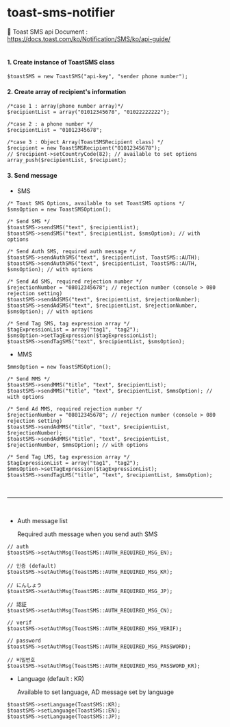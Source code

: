 # toast-sms-notifier

🔗 Toast SMS api Document : https://docs.toast.com/ko/Notification/SMS/ko/api-guide/
<br><br>

<h4>1. Create instance of ToastSMS class </h4>

```
$toastSMS = new ToastSMS("api-key", "sender phone number");
```

<h4>2. Create array of recipient's information </h4>

```
/*case 1 : array(phone number array)*/
$recipientList = array("01012345678", "01022222222");

/*case 2 : a phone number */
$recipientList = "01012345678";

/*case 3 : Object Array(ToastSMSRecipient class) */
$recipient = new ToastSMSRecipient("01012345678");
// $recipient->setCountryCode(82); // available to set options
array_push($recipientList, $recipient);
```
<h4>3. Send message </h4>

- SMS
```
/* Toast SMS Options, available to set ToastSMS options */
$smsOption = new ToastSMSOption();

/* Send SMS */
$toastSMS->sendSMS("text", $recipientList);
$toastSMS->sendSMS("text", $recipientList, $smsOption); // with options

/* Send Auth SMS, required auth message */
$toastSMS->sendAuthSMS("text", $recipientList, ToastSMS::AUTH);
$toastSMS->sendAuthSMS("text", $recipientList, ToastSMS::AUTH, $smsOption); // with options

/* Send Ad SMS, required rejection number */
$rejectionNumber = "08012345678"; // rejection number (console > 080 rejection setting)
$toastSMS->sendAdSMS("text", $recipientList, $rejectionNumber);
$toastSMS->sendAdSMS("text", $recipientList, $rejectionNumber, $smsOption); // with options

/* Send Tag SMS, tag expression array */
$tagExpressionList = array("tag1", "tag2");
$smsOption->setTagExpression($tagExpressionList);
$toastSMS->sendTagSMS("text", $recipientList, $smsOption);
```

- MMS
```
$mmsOption = new ToastSMSOption();

/* Send MMS */
$toastSMS->sendMMS("title", "text", $recipientList);
$toastSMS->sendMMS("title", "text", $recipientList, $mmsOption); // with options

/* Send Ad MMS, required rejection number */
$rejectionNumber = "08012345678"; // rejection number (console > 080 rejection setting)
$toastSMS->sendAdMMS("title", "text", $recipientList, $rejectionNumber);
$toastSMS->sendAdMMS("title", "text", $recipientList, $rejectionNumber, $mmsOption); // with options

/* Send Tag LMS, tag expression array */
$tagExpressionList = array("tag1", "tag2");
$mmsOption->setTagExpression($tagExpressionList);
$toastSMS->sendTagLMS("title", "text", $recipientList, $mmsOption);
```

<br><hr><br>
- Auth message list 

  Required auth message when you send auth SMS
```
// auth
$toastSMS->setAuthMsg(ToastSMS::AUTH_REQUIRED_MSG_EN);

// 인증 (default)
$toastSMS->setAuthMsg(ToastSMS::AUTH_REQUIRED_MSG_KR);

// にんしょう
$toastSMS->setAuthMsg(ToastSMS::AUTH_REQUIRED_MSG_JP);

// 認証
$toastSMS->setAuthMsg(ToastSMS::AUTH_REQUIRED_MSG_CN);

// verif
$toastSMS->setAuthMsg(ToastSMS::AUTH_REQUIRED_MSG_VERIF);

// password
$toastSMS->setAuthMsg(ToastSMS::AUTH_REQUIRED_MSG_PASSWORD);

// 비밀번호
$toastSMS->setAuthMsg(ToastSMS::AUTH_REQUIRED_MSG_PASSWORD_KR);
```

- Language
  (default : KR)
  
  Available to set language, AD message set by language 
```
$toastSMS->setLanguage(ToastSMS::KR);
$toastSMS->setLanguage(ToastSMS::EN);
$toastSMS->setLanguage(ToastSMS::JP);
```
